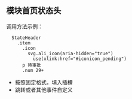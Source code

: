 ## 模块首页状态头

调用方法示例：
```pug
  StateHeader
    .item
      .icon
        svg.ali_icon(aria-hidden="true")
          use(xlink:href="#iconicon_pending")
      p 待审批
      .num 29+
```
* 按照固定格式，填入插槽
* 跳转或者其他事件自定义
